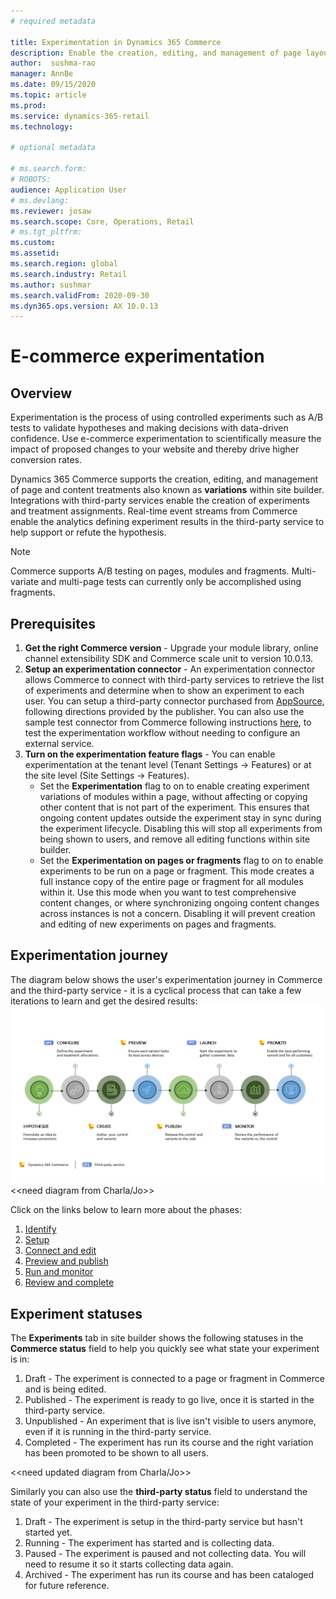 ```yaml
---
# required metadata

title: Experimentation in Dynamics 365 Commerce
description: Enable the creation, editing, and management of page layout and content treatments in site builder. End-to-end experimentation support will be enabled for e-commerce pages, as well as entities within a page.
author:  sushma-rao 
manager: AnnBe
ms.date: 09/15/2020
ms.topic: article
ms.prod: 
ms.service: dynamics-365-retail
ms.technology: 

# optional metadata

# ms.search.form: 
# ROBOTS: 
audience: Application User
# ms.devlang: 
ms.reviewer: josaw
ms.search.scope: Core, Operations, Retail
# ms.tgt_pltfrm: 
ms.custom: 
ms.assetid: 
ms.search.region: global
ms.search.industry: Retail
ms.author: sushmar
ms.search.validFrom: 2020-09-30
ms.dyn365.ops.version: AX 10.0.13
---
```


# E-commerce experimentation

## Overview
Experimentation is the process of using controlled experiments such as A/B tests to validate hypotheses and making decisions with data-driven confidence. Use e-commerce experimentation to scientifically measure the impact of proposed changes to your website and thereby drive higher conversion rates.

Dynamics 365 Commerce supports the creation, editing, and management of page and content treatments also known as **variations** within site builder. Integrations with third-party services enable the creation of experiments and treatment assignments. Real-time event streams from Commerce enable the analytics defining experiment results in the third-party service to help support or refute the hypothesis.

> [!NOTE]
> Commerce supports A/B testing on pages, modules and fragments. Multi-variate and multi-page tests can currently only be accomplished using fragments.

## Prerequisites
1. **Get the right Commerce version** - Upgrade your module library, online channel extensibility SDK and Commerce scale unit to version 10.0.13.
1. **Setup an experimentation connector** - An experimentation connector allows Commerce to connect with third-party services to retrieve the list of experiments and determine when to show an experiment to each user. You can setup a third-party connector purchased from [AppSource](https://appsource.microsoft.com), following directions provided by the publisher. You can also use the sample test connector from Commerce following instructions [here](https://docs.microsoft.com/en-us/dynamics365/commerce/e-commerce-extensibility/connectors), to test the experimentation workflow without needing to configure an external service.
1. **Turn on the experimentation feature flags** - You can enable experimentation at the tenant level (Tenant Settings -> Features) or at the site level (Site Settings -> Features).
    - Set the **Experimentation** flag to on to enable creating experiment variations of modules within a page, without affecting or copying other content that is not part of the experiment. This ensures that ongoing content updates outside the experiment stay in sync during the experiment lifecycle. Disabling this will stop all experiments from being shown to users, and remove all editing functions within site builder.
    - Set the **Experimentation on pages or fragments** flag to on to enable experiments to be run on a page or fragment. This mode creates a full instance copy of the entire page or fragment for all modules within it.  Use this mode when you want to test comprehensive content changes, or where synchronizing ongoing content changes across instances is not a concern. Disabling it will prevent creation and editing of new experiments on pages and fragments.
    
## Experimentation journey
The diagram below shows the user's experimentation journey in Commerce and the third-party service - it is a cyclical process that can take a few iterations to learn and get the desired results:
![Experimentation user journey](./media/experimentation-user-journey.png "Experimentation user journey")
<<need diagram from Charla/Jo>>

Click on the links below to learn more about the phases:
1. [Identify](experimentation-identify.md)
1. [Setup](experimentation-setup.md)
1. [Connect and edit](experimentation-connect-edit.md)
1. [Preview and publish](experimentation-preview-publish.md)
1. [Run and monitor](experimentation-run-monitor.md)
1. [Review and complete](experimentation-review-complete.md)

## Experiment statuses
The **Experiments** tab in site builder shows the following statuses in the **Commerce status** field to help you quickly see what state your experiment is in:
1. Draft - The experiment is connected to a page or fragment in Commerce and is being edited.
1. Published - The experiment is ready to go live, once it is started in the third-party service.
1. Unpublished - An experiment that is live isn't visible to users anymore, even if it is running in the third-party service.
1. Completed - The experiment has run its course and the right variation has been promoted to be shown to all users.

<<need updated diagram from Charla/Jo>>

Similarly you can also use the **third-party status** field to understand the state of your experiment in the third-party service:
1. Draft - The experiment is setup in the third-party service but hasn't started yet.
1. Running - The experiment has started and is collecting data.
1. Paused - The experiment is paused and not collecting data. You will need to resume it so it starts collecting data again.
1. Archived - The experiment has run its course and has been cataloged for future reference.
